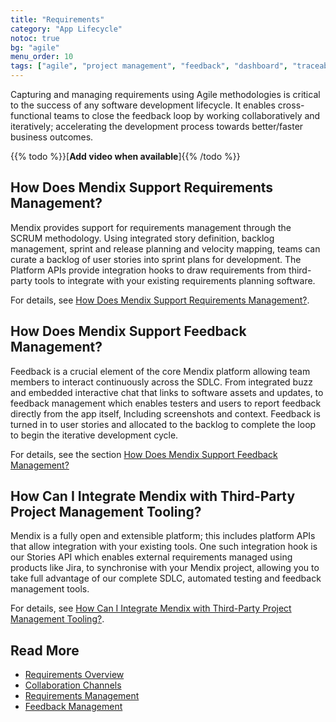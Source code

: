 ```yaml
---
title: "Requirements"
category: "App Lifecycle"
notoc: true
bg: "agile"
menu_order: 10
tags: ["agile", "project management", "feedback", "dashboard", "traceability"]
---
```


Capturing and managing requirements using Agile methodologies is critical to the success of any software development lifecycle. It enables cross-functional teams to close the feedback loop by working collaboratively and iteratively; accelerating the development process towards better/faster business outcomes.  

{{% todo %}}[**Add video when available**]{{% /todo %}}

## How Does Mendix Support Requirements Management?

Mendix provides support for requirements management through the SCRUM methodology. Using integrated story definition, backlog management, sprint and release planning and velocity mapping, teams can curate a backlog of user stories into sprint plans for development. The Platform APIs provide integration hooks to draw requirements from third-party tools to integrate with your existing requirements planning software. 

For details, see [How Does Mendix Support Requirements Management?](requirements-management#requirements-management).

## How Does Mendix Support Feedback Management?

Feedback is a crucial element of the core Mendix platform allowing team members to interact continuously across the SDLC. From integrated buzz and embedded interactive chat that links to software assets and updates, to feedback management which enables testers and users to report feedback directly from the app itself, Including screenshots and context. Feedback is turned in to user stories and allocated to the backlog to complete the loop to begin the iterative development cycle.

For details, see the section [How Does Mendix Support Feedback Management?](feedback-management#feedback-management)

## How Can I Integrate Mendix with Third-Party Project Management Tooling?

Mendix is a fully open and extensible platform; this includes platform APIs that allow integration with your existing tools. One such integration hook is our Stories API which enables external requirements managed using products like Jira, to synchronise with your Mendix project, allowing you to take full advantage of our complete SDLC, automated testing and feedback management tools.

For details, see [How Can I Integrate Mendix with Third-Party Project Management Tooling?](requirements-management#tooling).

## Read More

* [Requirements Overview](requirements-overview)
* [Collaboration Channels](collaboration-channels)
* [Requirements Management](requirements-management)
* [Feedback Management](feedback-management)
